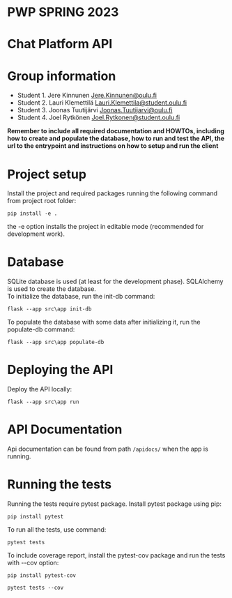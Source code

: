 # PWP SPRING 2023
# Chat Platform API
# Group information
* Student 1. Jere Kinnunen Jere.Kinnunen@oulu.fi
* Student 2. Lauri Klemettilä Lauri.Klemettila@student.oulu.fi
* Student 3. Joonas Tuutijärvi Joonas.Tuutijarvi@oulu.fi
* Student 4. Joel Rytkönen Joel.Rytkonen@student.oulu.fi

__Remember to include all required documentation and HOWTOs, including how to create and populate the database, how to run and test the API, the url to the entrypoint and instructions on how to setup and run the client__

# Project setup
Install the project and required packages running the following command from project root folder:
```
pip install -e .
```
the -e option installs the project in editable mode (recommended for development work).

# Database
SQLite database is used (at least for the development phase).
SQLAlchemy is used to create the database.<br>
To initialize the database, run the init-db command:
```
flask --app src\app init-db
```
To populate the database with some data after initializing it, run the populate-db command:
```
flask --app src\app populate-db
```

# Deploying the API
Deploy the API locally:
```
flask --app src\app run
```

# API Documentation
Api documentation can be found from path <code>/apidocs/</code> when the app is running.

# Running the tests
Running the tests require pytest package. Install pytest package using pip:
```
pip install pytest
```
To run all the tests, use command:
```
pytest tests
```
To include coverage report, install the pytest-cov package and run the tests with --cov option:
```
pip install pytest-cov
```
```
pytest tests --cov
```

